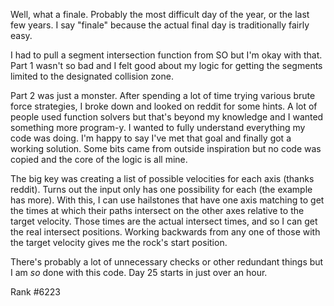 Well, what a finale. Probably the most difficult day of the year, or the last few years. I say "finale" because the actual final day is traditionally fairly easy.

I had to pull a segment intersection function from SO but I'm okay with that. Part 1 wasn't so bad and I felt good about my logic for getting the segments limited to the designated collision zone.

Part 2 was just a monster. After spending a lot of time trying various brute force strategies, I broke down and looked on reddit for some hints. A lot of people used function solvers but that's beyond my knowledge and I wanted something more program-y. I wanted to fully understand everything my code was doing. I'm happy to say I've met that goal and finally got a working solution. Some bits came from outside inspiration but no code was copied and the core of the logic is all mine.

The big key was creating a list of possible velocities for each axis (thanks reddit). Turns out the input only has one possibility for each (the example has more). With this, I can use hailstones that have one axis matching to get the times at which their paths intersect on the other axes relative to the target velocity. Those times are the actual intersect times, and so I can get the real intersect positions. Working backwards from any one of those with the target velocity gives me the rock's start position.

There's probably a lot of unnecessary checks or other redundant things but I am _so_ done with this code. Day 25 starts in just over an hour.

Rank #6223

